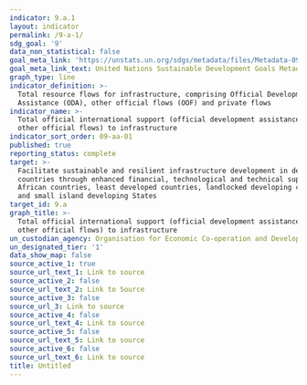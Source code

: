 ```yaml
---
indicator: 9.a.1
layout: indicator
permalink: /9-a-1/
sdg_goal: '9'
data_non_statistical: false
goal_meta_link: 'https://unstats.un.org/sdgs/metadata/files/Metadata-09-0A-01.pdf '
goal_meta_link_text: United Nations Sustainable Development Goals Metadata (PDF 208 KB)
graph_type: line
indicator_definition: >-
  Total resource flows for infrastructure, comprising Official Development
  Assistance (ODA), other official flows (OOF) and private flows
indicator_name: >-
  Total official international support (official development assistance plus
  other official flows) to infrastructure
indicator_sort_order: 09-aa-01
published: true
reporting_status: complete
target: >-
  Facilitate sustainable and resilient infrastructure development in developing
  countries through enhanced financial, technological and technical support to
  African countries, least developed countries, landlocked developing countries
  and small island developing States
target_id: 9.a
graph_title: >-
  Total official international support (official development assistance plus
  other official flows) to infrastructure
un_custodian_agency: Organisation for Economic Co-operation and Development (OECD)
un_designated_tier: '1'
data_show_map: false
source_active_1: true
source_url_text_1: Link to source
source_active_2: false
source_url_text_2: Link to Source
source_active_3: false
source_url_3: Link to source
source_active_4: false
source_url_text_4: Link to source
source_active_5: false
source_url_text_5: Link to source
source_active_6: false
source_url_text_6: Link to source
title: Untitled
---
```

